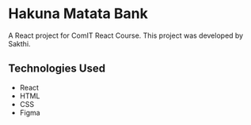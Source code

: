 # Hakuna Matata Bank

A React project for ComIT React Course. This project was developed by Sakthi.

## Technologies Used

+ React
+ HTML
+ CSS
+ Figma
